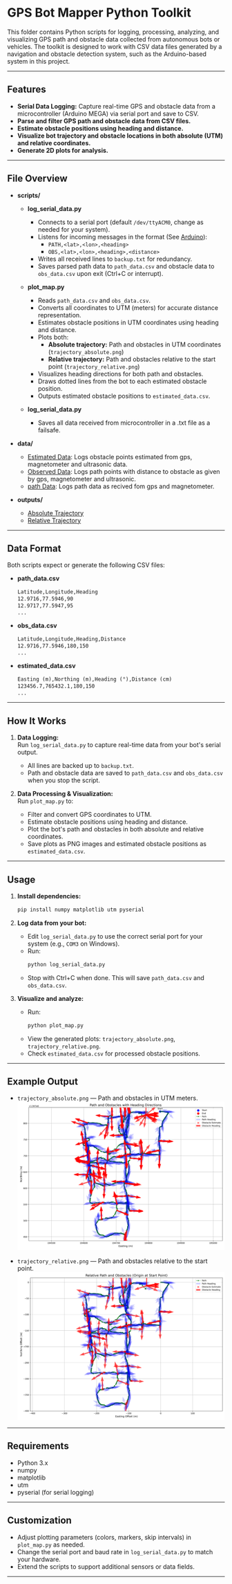 # GPS Bot Mapper Python Toolkit

This folder contains Python scripts for logging, processing, analyzing, and visualizing GPS path and obstacle data collected from autonomous bots or vehicles. The toolkit is designed to work with CSV data files generated by a navigation and obstacle detection system, such as the Arduino-based system in this project.

---

## Features

- **Serial Data Logging:** Capture real-time GPS and obstacle data from a microcontroller (Arduino MEGA) via serial port and save to CSV.
- **Parse and filter GPS path and obstacle data from CSV files.**
- **Estimate obstacle positions using heading and distance.**
- **Visualize bot trajectory and obstacle locations in both absolute (UTM) and relative coordinates.**
- **Generate 2D plots for analysis.**

---

## File Overview

- **scripts/**  
  - **log_serial_data.py**  
    - Connects to a serial port (default `/dev/ttyACM0`, change as needed for your system).
    - Listens for incoming messages in the format (See [Arduino](\arduino)):
      - `PATH,<lat>,<lon>,<heading>`
      - `OBS,<lat>,<lon>,<heading>,<distance>`
    - Writes all received lines to `backup.txt` for redundancy.
    - Saves parsed path data to `path_data.csv` and obstacle data to `obs_data.csv` upon exit (Ctrl+C or interrupt).

  - **plot_map.py**  
    - Reads `path_data.csv` and `obs_data.csv`.
    - Converts all coordinates to UTM (meters) for accurate distance representation.
    - Estimates obstacle positions in UTM coordinates using heading and distance.
    - Plots both:
      - **Absolute trajectory:** Path and obstacles in UTM coordinates (`trajectory_absolute.png`)
      - **Relative trajectory:** Path and obstacles relative to the start point (`trajectory_relative.png`)
    - Visualizes heading directions for both path and obstacles.
    - Draws dotted lines from the bot to each estimated obstacle position.
    - Outputs estimated obstacle positions to `estimated_data.csv`.

  - **log_serial_data.py** 
    - Saves all data received from microcontroller in a .txt file as a failsafe.

- **data/**  
  - [Estimated Data](data\estimated_data.csv): Logs obstacle points estimated from gps, magnetometer and ultrasonic data.
  - [Observed Data](data\obs_data.csv): Logs path points with distance to obstacle as given by gps, magnetometer and ultrasonic.
  - [path Data](data\path_data.csv): Logs path data as recived fom gps and magnetometer.

- **outputs/**  
  - [Absolute Trajectory](outputs\trajectory_absolute.png)
  - [Relative Trajectory](outputs\trajectory_relative.png)
  
---

## Data Format

Both scripts expect or generate the following CSV files:

- **path_data.csv**
  ```
  Latitude,Longitude,Heading
  12.9716,77.5946,90
  12.9717,77.5947,95
  ...
  ```

- **obs_data.csv**
  ```
  Latitude,Longitude,Heading,Distance
  12.9716,77.5946,180,150
  ...
  ```

- **estimated_data.csv**
  ```
  Easting (m),Northing (m),Heading (°),Distance (cm)
  123456.7,765432.1,180,150
  ...
  ```

---

## How It Works

1. **Data Logging:**  
   Run `log_serial_data.py` to capture real-time data from your bot's serial output.  
   - All lines are backed up to `backup.txt`.
   - Path and obstacle data are saved to `path_data.csv` and `obs_data.csv` when you stop the script.

2. **Data Processing & Visualization:**  
   Run `plot_map.py` to:
   - Filter and convert GPS coordinates to UTM.
   - Estimate obstacle positions using heading and distance.
   - Plot the bot's path and obstacles in both absolute and relative coordinates.
   - Save plots as PNG images and estimated obstacle positions as `estimated_data.csv`.

---

## Usage

1. **Install dependencies:**
   ```sh
   pip install numpy matplotlib utm pyserial
   ```

2. **Log data from your bot:**
   - Edit `log_serial_data.py` to use the correct serial port for your system (e.g., `COM3` on Windows).
   - Run:
     ```sh
     python log_serial_data.py
     ```
   - Stop with Ctrl+C when done. This will save `path_data.csv` and `obs_data.csv`.

3. **Visualize and analyze:**
   - Run:
     ```sh
     python plot_map.py
     ```
   - View the generated plots: `trajectory_absolute.png`, `trajectory_relative.png`.
   - Check `estimated_data.csv` for processed obstacle positions.

---

## Example Output

- `trajectory_absolute.png` — Path and obstacles in UTM meters.
  ![Absolute Plot](outputs\trajectory_absolute.png)

- `trajectory_relative.png` — Path and obstacles relative to the start point.
  ![Relative Plot](outputs\trajectory_relative.png)
  
---

## Requirements

- Python 3.x
- numpy
- matplotlib
- utm
- pyserial (for serial logging)

---

## Customization

- Adjust plotting parameters (colors, markers, skip intervals) in `plot_map.py` as needed.
- Change the serial port and baud rate in `log_serial_data.py` to match your hardware.
- Extend the scripts to support additional sensors or data fields.

---
